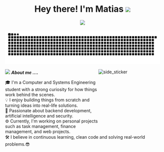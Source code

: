 <!--SALUDO-->
<h1 align="center"><b>Hey there! I'm Matias </b><img src="https://media.giphy.com/media/hvRJCLFzcasrR4ia7z/giphy.gif" width="35"></h1>
<!--PRESENTATION-->
<p align="center">
  <a href="https://github.com/DenverCoder1/readme-typing-svg">
    <img src="https://readme-typing-svg.herokuapp.com?font=Press+Start+2P&size=18&pause=1000&color=00F7FF&center=true&vCenter=true&width=1000&height=120&lines=Hey+they+call+me+Matias;Just+a+guy+who+loves+to+code;Computer+Engineering+Student;Backend+Explorer+%7C+AI+Learner+%7C+Security+Enthusiast;I+code+to+solve+real+problems;Always+curious%2C+always+building;Turning+coffee+into+code...+and+ideas+into+projects">
  </a>
</p>
<!--ANIMATION SNAKE GAME-->
<p align = "center">
	<img src = "https://github.com/7oSkaaa/7oSkaaa/blob/output/github-contribution-grid-snake.svg?" alt = "Snake Game"/>
</p>

<!--ABOUT ME-->
<img align="right" width=200px height=200px alt="side_sticker" src="https://media.giphy.com/media/TEnXkcsHrP4YedChhA/giphy.gif" />

<img src="https://media.giphy.com/media/iY8CRBdQXODJSCERIr/giphy.gif" width="30px">&nbsp;***About me ....***

🎓 I'm a Computer and Systems Engineering student with a strong curiosity for how things work behind the scenes.<br>
💡 I enjoy building things from scratch and turning ideas into real-life solutions.<br>
🧠 Passionate about backend development, artificial intelligence and security.<br>
⚙️ Currently, I'm working on personal projects such as task management, finance management, and web projects.<br>
🛠️ I believe in continuous learning, clean code and solving real-world problems.😎<br><br><br><br>
